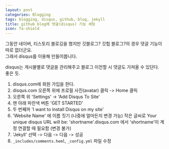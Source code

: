 ```yaml
---
layout: post
categories: Blogging
tags: blogging, disqus, github, blog, jekyll
title: github blog에 댓글(disqus) 기능 세팅
icon: fa-shield
---
```


그동안 네이버, 티스토리 블로깅을 했지만 깃블로그? 깃헙 블로그?의 경우 댓글 기능이 따로 없더군요.  
그래서 disqus를 이용해 만들어봅니다.  
  
disqus는 게시물별로 댓글을 관리해주고 블로그 이전할 시 댓글도 가져올 수 있단다.  
좋은 듯.  
  
1. disqus.com에 회원 가입을 한다.
2. disqus.com 오른쪽 위에 프로필 사진(avatar) 클릭 -> Home 클릭
3. 오른쪽 위 'Settings' -> 'Add Disqus To Site'
4. 맨 아래 파란색 버튼 'GET STARTED'
5. 두 번째꺼 'I want to install Disqus on my site'
6. 'Website Name' 에 이름 짓기 (나중에 얼마든지 변경 가능)
   작은 글씨로 Your unique disqus URL will be: 'shortname'.disqus.com 에서 'shortname'이 계정 연결할 때 필요함 (변경 불가)
7. 'Jekyll' 선택 -> 다음 -> 다음 -> 성공
8. `_includes/comments.heml`, `_config.yml` 파일 수정
